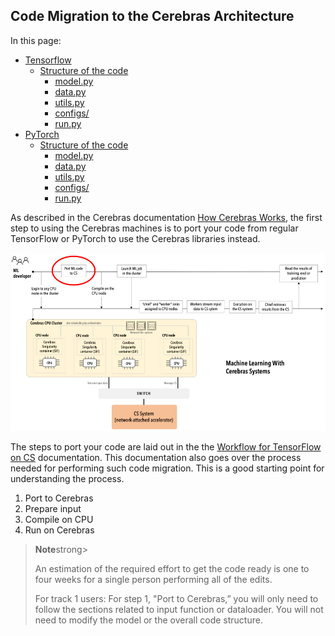## Code Migration to the Cerebras Architecture
In this page:
* [Tensorflow](#tensorflow)
   * [Structure of the code](#TF-code-structure)
      * [model.py](#TF-model.py)
      * [data.py](#TF-data.py)
      * [utils.py](#TF-utils.py)
      * [configs/](#TF-configs)
      * [run.py](#TF-run.py)
* [PyTorch](#pytorch)
   * [Structure of the code](#PT-code-structure)
      * [model.py](#PT-model.py)
      * [data.py](#PT-data.py)
      * [utils.py](#PT-utils.py)
      * [configs/](#PT-configs)
      * [run.py](#PT-run.py)
     

As described in the Cerebras documentation [How Cerebras Works](https://docs.cerebras.net/en/1.6.0/cerebras-basics/how-cerebras-works.html), the first step to using the Cerebras machines is to port your code from regular TensorFlow or PyTorch to use the Cerebras libraries instead.

![flowchart showing steps to run on a CS system](https://github.com/pscedu/psc-wpdocs/blob/dev/neocortex/how_cerebras_works_workflow.jpg)

The steps to port your code are laid out in the the [Workflow for TensorFlow on CS](https://docs.cerebras.net/en/1.6.0/tensorflow-docs/cs-tf-workflow.html) documentation. This documentation also goes over the process needed for performing such code migration. This is a good starting point for understanding the process. 
1. Port to Cerebras
2. Prepare input
3. Compile on CPU
4. Run on Cerebras

<blockquote>
  <strong>Note</strong>strong>
 <p>An estimation of the required effort to get the code ready is one to four weeks for a single person performing all of the edits.</p>
<p>For track 1 users: For step 1, "Port to Cerebras,” you will only need to follow the sections related to input function or dataloader. You will not need to modify the model or the overall code structure.</p>
</blockquote>
